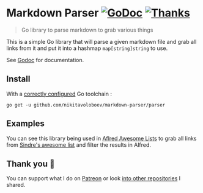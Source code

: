 # Markdown Parser [![GoDoc](https://godoc.org/github.com/nikitavoloboev/markdown-parser/parser?status.svg)](https://godoc.org/github.com/nikitavoloboev/markdown-parser/parser) [![Thanks](https://img.shields.io/badge/Say%20Thanks-💗-ff69b4.svg)](https://www.patreon.com/nikitavoloboev) 
> Go library to parse markdown to grab various things

This is a simple Go library that will parse a given markdown file and grab all links from it and put it into a hashmap `map[string]string` to use.

See [Godoc](https://godoc.org/github.com/nikitavoloboev/markdown-parser/parser) for documentation.

## Install 
With a [correctly configured](https://golang.org/doc/install#testing) Go toolchain :

`go get -u github.com/nikitavoloboev/markdown-parser/parser`

## Examples 
You can see this library being used in [Aflred Awesome Lists](https://github.com/nikitavoloboev/alfred-awesome-lists) to grab all links from [Sindre's awesome list](https://github.com/sindresorhus/awesome) and filter the results in Alfred.

## Thank you 💜
You can support what I do on [Patreon](https://www.patreon.com/nikitavoloboev) or look [into other repositories](https://my.mindnode.com/ZKGETDkUaQUsL3q8q9z788CxG84oEHgDiT79GuzX#-143.5,-902.6,0) I shared. 